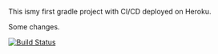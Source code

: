 This ismy first gradle project with CI/CD deployed on Heroku.

Some changes.

[![Build Status](https://travis-ci.com/abugraokkali/appintro.svg?branch=main)](https://travis-ci.com/abugraokkali/appintro)